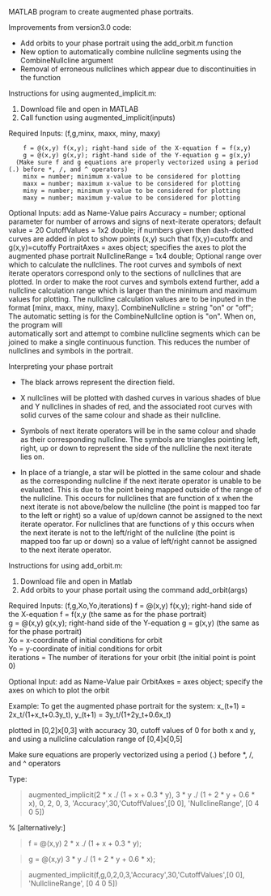 MATLAB program to create augmented phase portraits.

Improvements from version3.0 code: 
-  Add orbits to your phase portrait using the add_orbit.m function
-  New option to automatically combine nullcline segments using the CombineNullcline argument
-  Removal of erroneous nullclines which appear due to discontinuities in the function

Instructions for using augmented_implicit.m: 
1. Download file and open in MATLAB
2. Call function using augmented_implicit(inputs)

Required Inputs: (f,g,minx, maxx, miny, maxy)

        f = @(x,y) f(x,y); right-hand side of the X-equation f = f(x,y)
        g = @(x,y) g(x,y); right-hand side of the Y-equation g = g(x,y) 
      (Make sure f and g equations are properly vectorized using a period (.) before *, /, and ^ operators)
        minx = number; minimum x-value to be considered for plotting
        maxx = number; maximum x-value to be considered for plotting
        miny = number; minimum y-value to be considered for plotting
        maxy = number; maximum y-value to be considered for plotting

Optional Inputs: add as Name-Value pairs
    Accuracy = number; optional parameter for number of arrows and signs of 
       next-iterate operators; default value = 20
    CutoffValues = 1x2 double; if numbers given then dash-dotted curves are
       added in plot to show points (x,y) such that f(x,y)=cutoffx and
       g(x,y)=cutoffy
    PortraitAxes = axes object; specifies the axes to plot the augmented
       phase portrait
    NullclineRange = 1x4 double; Optional range over which to calculate the
       nullclines. The root curves and symbols of next iterate operators
       correspond only to the sections of nullclines that are plotted. In order
       to make the root curves and symbols extend further, add a nullcline calculation 
       range which is larger than the minimum and maximum values for plotting.
       The nullcline calculation values are to be inputed in the format
       [minx, maxx, miny, maxy].
    CombineNullcline = string "on" or "off"; The automatic setting is for the CombineNullcline option is "on". When on, the program will     
      automatically sort and attempt to combine nullcline segments which can be joined to make a single continuous function. This reduces the       number of nullclines and symbols in the portrait. 

Interpreting your phase portrait 

- The black arrows represent the direction field.

- X nullclines will be plotted with dashed curves in various shades of blue and Y nullclines in shades of red, 
    and the associated root curves with solid curves of the same colour and shade as their nullcline.

- Symbols of next iterate operators will be in the same colour and shade as their corresponding nullcline. 
    The symbols are triangles pointing left, right, up or down to represent the side of the nullcline the next iterate lies on. 

- In place of a triangle, a star will be plotted in the same colour and shade as the corresponding nullcline if the next iterate operator is unable to be evaluated. This is due to the point being mapped outside of the range of the nullcline. This occurs for nullclines that are function of x when the next iterate is not above/below the nullcline (the point is mapped too far to the left or right) so a value of up/down cannot be assigned to the next iterate operator. For nullclines that are functions of y this occurs when the next iterate is not to the left/right of the nullcline (the point is mapped too far up or down) so a value of left/right cannot be assigned to the next iterate operator.

Instructions for using add_orbit.m: 
  1. Download file and open in Matlab
  2. Add orbits to your phase portait using the command add_orbit(args)

Required Inputs: (f,g,Xo,Yo,iterations)
  f = @(x,y) f(x,y); right-hand side of the X-equation f = f(x,y (the same as for the phase portrait)  
  g = @(x,y) g(x,y); right-hand side of the Y-equation g = g(x,y) (the same as for the phase portrait)  
  Xo = x-coordinate of initial conditions for orbit  
  Yo = y-coordinate of initial conditions for orbit  
  iterations = The number of iterations for your orbit (the initial point is point 0)  

Optional Input: add as Name-Value pair
  OrbitAxes = axes object; specify the axes on which to plot the orbit


Example: 
To get the augmented phase portrait for the system: 
x_(t+1) = 2x_t/(1+x_t+0.3y_t),
y_(t+1) = 3y_t/(1+2y_t+0.6x_t)

plotted in [0,2]x[0,3] with
accuracy 30,
cutoff values of 0 for both x and y, and 
using a nullcline calculation range of [0,4]x[0,5]

Make sure equations are properly vectorized using a period (.) before *, /, and ^ operators

Type:

> augmented_implicit(2 * x ./ (1 + x + 0.3 * y), 3 * y ./ (1 + 2 * y + 0.6 * x), 0, 2, 0, 3, 'Accuracy',30,'CutoffValues',[0 0], 'NullclineRange', [0 4 0 5])

% [alternatively:]

> f = @(x,y) 2 * x ./ (1 + x + 0.3 * y);

> g = @(x,y) 3 * y ./ (1 + 2 * y + 0.6 * x);

> augmented_implicit(f,g,0,2,0,3,'Accuracy',30,'CutoffValues',[0 0], 'NullclineRange', [0 4 0 5])
